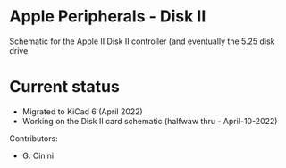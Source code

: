 # Apple Peripherals - Disk II
Schematic for the Apple II Disk II controller (and eventually the 5.25 disk drive

# Current status
* Migrated to KiCad 6 (April 2022)
* Working on the Disk II card schematic (halfwaw thru - April-10-2022)

Contributors:
* G. Cinini
